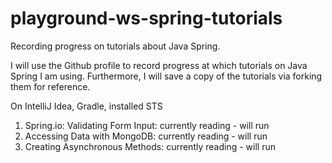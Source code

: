 # playground-ws-spring-tutorials
Recording progress on tutorials about Java Spring. 

I will use the Github profile to record progress at which tutorials on Java Spring I am using. Furthermore, I will save a copy of the tutorials via forking them for reference. 

On IntelliJ Idea, Gradle, installed STS


1. Spring.io: Validating Form Input: currently reading - will run
2. Accessing Data with MongoDB: currently reading - will run
3. Creating Asynchronous Methods: currently reading - will run 
